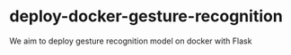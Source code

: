 # deploy-docker-gesture-recognition
We aim to deploy gesture recognition model on docker with Flask 
